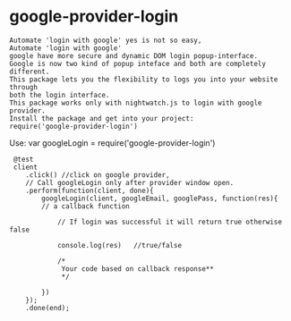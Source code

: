 # google-provider-login
    Automate 'login with google' yes is not so easy,
    Automate 'login with google'
    google have more secure and dynamic DOM login popup-interface.
    Google is now two kind of popup inteface and both are completely different.
    This package lets you the flexibility to logs you into your website through
    both the login interface.
    This package works only with nightwatch.js to login with google provider.
    Install the package and get into your project:
    require('google-provider-login')
Use:
     var googleLogin = require('google-provider-login')

     @test
     client
        .click() //click on google provider,
        // Call googleLogin only after provider window open.
        .perform(function(client, done){
            googleLogin(client, googleEmail, googlePass, function(res){
            // a callback function

                // If login was successful it will return true otherwise false

                console.log(res)   //true/false

                /*
                 Your code based on callback response**
                 */

            })
        });
        .done(end);
